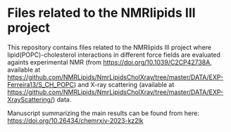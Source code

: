 # Files related to the NMRlipids III project 

This repository contains files related to the NMRlipids III project where lipid(POPC)-cholesterol interactions in different force fields are evaluated againts experimental NMR (from https://doi.org/10.1039/C2CP42738A, available at https://github.com/NMRLipids/NmrLipidsCholXray/tree/master/DATA/EXP-Ferreira13/S_CH_POPC) and X-ray scattering (available at https://github.com/NMRLipids/NmrLipidsCholXray/tree/master/DATA/EXP-XrayScattering/) data.

Manuscript summarizing the main results can be found from here: https://doi.org/10.26434/chemrxiv-2023-kz2lk